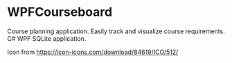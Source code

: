 # WPFCourseboard
Course planning application. Easily track and visualize course requirements. C# WPF SQLite application.

Icon from https://icon-icons.com/download/84619/ICO/512/
